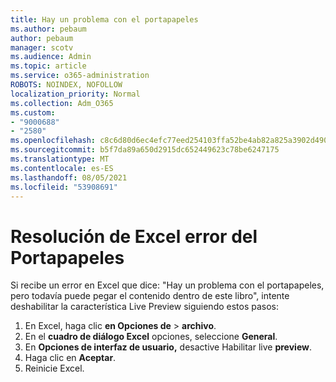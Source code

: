 ```yaml
---
title: Hay un problema con el portapapeles
ms.author: pebaum
author: pebaum
manager: scotv
ms.audience: Admin
ms.topic: article
ms.service: o365-administration
ROBOTS: NOINDEX, NOFOLLOW
localization_priority: Normal
ms.collection: Adm_O365
ms.custom:
- "9000688"
- "2580"
ms.openlocfilehash: c8c6d80d6ec4efc77eed254103ffa52be4ab82a825a3902d490f7059708e76e8
ms.sourcegitcommit: b5f7da89a650d2915dc652449623c78be6247175
ms.translationtype: MT
ms.contentlocale: es-ES
ms.lasthandoff: 08/05/2021
ms.locfileid: "53908691"
---
```

# <a name="resolving-excel-clipboard-error"></a>Resolución de Excel error del Portapapeles

Si recibe un error en Excel que dice: "Hay un problema con el portapapeles, pero todavía puede pegar el contenido dentro de este libro", intente deshabilitar la característica Live Preview siguiendo estos pasos:

1. En Excel, haga clic **en Opciones de**  >  **archivo**.
3. En el **cuadro de diálogo Excel** opciones, seleccione **General**.
4. En **Opciones de interfaz de usuario,** desactive Habilitar live **preview**.
5. Haga clic en **Aceptar**.
6. Reinicie Excel.
